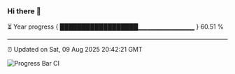 ### Hi there 👋

⏳ Year progress { ██████████████████▁▁▁▁▁▁▁▁▁▁▁▁ } 60.51 %

---

⏰ Updated on Sat, 09 Aug 2025 20:42:21 GMT

![Progress Bar CI](https://github.com/IshwaranRudhara/GIT-ACTION/workflows/Progress%20Bar%20CI/badge.svg)
